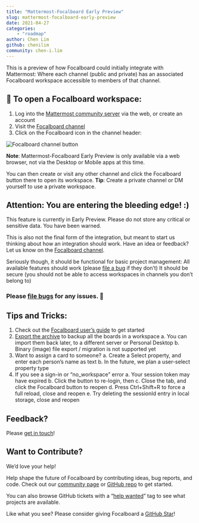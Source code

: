 ```yaml
---
title: "Mattermost-Focalboard Early Preview"
slug: mattermost-focalboard-early-preview
date: 2021-04-27
categories:
    - "roadmap"
author: Chen Lim
github: chenilim
community: chen-i.lim
---
```


This is a preview of how Focalboard could initially integrate with Mattermost: Where each channel (public and private) has an associated Focalboard workspace accessible to members of that channel.

## 🎯 To open a Focalboard workspace:

1. Log into the [Mattermost community server](https://community.mattermost.com/core/channels/focalboard) via the web, or create an account
2. Visit the [Focalboard channel](https://community.mattermost.com/core/channels/focalboard)
3. Click on the Focalboard icon in the channel header:

![Focalboard channel button](https://user-images.githubusercontent.com/46905241/116278459-5cfe2280-a73b-11eb-923b-039f15c54622.png)

**Note**: Mattermost-Focalboard Early Preview is only available via a web browser, not via the Desktop or Mobile apps at this time.

You can then create or visit any other channel and click the Focalboard button there to open its workspace. **Tip**: Create a private channel or DM yourself to use a private workspace.

## Attention: You are entering the **bleeding edge**! :)

This feature is currently in Early Preview. Please do not store any critical or sensitive data. You have been warned.

This is also not the final form of the integration, but meant to start us thinking about how an integration should work. Have an idea or feedback? Let us know on the [Focalboard channel](https://community.mattermost.com/core/channels/focalboard).

Seriously though, it should be functional for basic project management:
All available features should work (please [file a bug](https://github.com/mattermost/focalboard/issues/new/choose) if they don’t)
It should be secure (you should not be able to access workspaces in channels you don’t belong to)

### Please [file bugs](https://github.com/mattermost/focalboard/issues/new/choose) for any issues. 🐞

## Tips and Tricks:
1. Check out the [Focalboard user’s guide](https://www.focalboard.com/guide/user/) to get started
2. [Export the archive](https://www.focalboard.com/guide/user/#archives) to backup all the boards in a workspace
  a. You can import them back later, to a different server or Personal Desktop
  b. Binary (image) file export / migration is not supported yet
3. Want to assign a card to someone?
  a. Create a Select property, and enter each person’s name as text
  b. In the future, we plan a user-select property type
4. If you see a sign-in or “no_workspace” error
  a. Your session token may have expired
  b. Click the button to re-login, then
  c. Close the tab, and click the Focalboard button to reopen
  d. Press Ctrl+Shift+R to force a full reload, close and reopen
  e. Try deleting the sessionId entry in local storage, close and reopen

## Feedback?
Please [get in touch](https://www.focalboard.com/feedback/)!

## Want to Contribute?
We’d love your help!

Help shape the future of Focalboard by contributing ideas, bug reports, and code. Check out our [community page](https://www.focalboard.com/contribute/getting-started/) or [GitHub repo](https://github.com/mattermost/focalboard) to get started.

You can also browse GitHub tickets with a “[help wanted](https://github.com/mattermost/focalboard/issues?q=is%3Aissue+is%3Aopen+label%3A%22Up+for+grabs%22)” tag to see what projects are available.

Like what you see? Please consider giving Focalboard a [GitHub Star](https://github.com/mattermost/focalboard)!